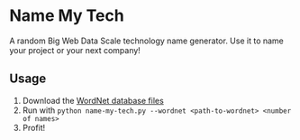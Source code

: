 
# Name My Tech

A random Big Web Data Scale technology name generator. Use it to name your project or your next company!

## Usage

 1. Download the [WordNet database files](https://wordnet.princeton.edu/wordnet/download/current-version/#nix)
 2. Run with `python name-my-tech.py --wordnet <path-to-wordnet> <number of names>`
 3. Profit!


